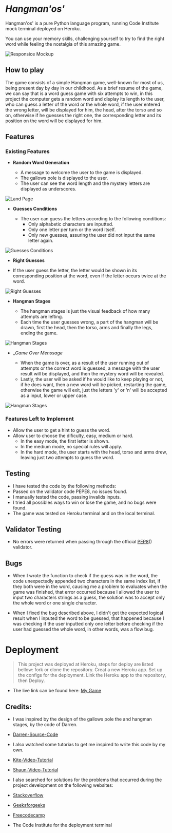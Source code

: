 # _Hangman'os'_

Hangman'os' is a pure Python language program, running Code Institute mock terminal deployed on Heroku.

You can use your memory skills, challenging yourself to try to find the right word while feeling the nostalgia of this amazing game.

![Responsice Mockup](/assets/images/ResponsiceMockup.png)

## How to play

The game consists of a simple Hangman game, well-known for most of us, being present day by day in our childhood. As a brief resume of the game, we can say that is a word guess game with six attempts to win, in this project the computer gets a random word and display its length to the user, who can guess a letter of the word or the whole word, if the user entered the wrong letter, will be displayed for him, the head, after the torso and so on, otherwise if he guesses the right one, the corresponding letter and its position on the word will be displayed for him.

## Features
### Existing Features

- __Random Word Generation__
 
  - A message to welcome the user to the game is displayed.
  - The gallows pole is displayed to the user.
  - The user can see the word length and the mystery letters are displayed as underscores.

![Land Page](/assets/images/Start-Page.png)

- __Guesses Conditions__
 
  - The user can guess the letters according to the following conditions:
    - Only alphabetic characters are inputted.
    - Only one letter per turn or the word itself.
    - Only new guesses, assuring the user did not input the same letter again.

![Guesses Conditions](/assets/images/Guesses-Conditions.png)

- __Right Guesses__

- If the user guess the letter, the letter would be shown in its corresponding position at the word, even if the letter occurs twice at the word.

![Right Guesses](/assets/images/Right-Guesses.png)


- __Hangman Stages__
 
  - The hangman stages is just the visual feedback of how many attempts are lefting.
  - Each time the user guesses wrong, a part of the hangman will be drawn, first the head, then the torso, arms and finally the legs, ending the game.

![Hangman Stages](/assets/images/Hangman-Stages.png)

- __Game Over Menssage_
 
  - When the game is over, as a result of the user running out of attempts or the correct word is guessed, a message with the user result will be displayed, and then the mystery word will be revealed.
  - Lastly, the user will be asked if he would like to keep playing or not, if he does want, then a new word will be picked, restarting the game, otherwise the game will exit, just the letters 'y' or 'n' will be accepted as a input, lower or upper case.

![Hangman Stages](/assets/images/Game-Over.png)

### Features Left to Implement

- Allow the user to get a hint to guess the word.
- Allow user to choose the dificulty, easy, medium or hard.
  - In the easy mode, the first letter is shown.
  - In the medium mode, no special rules will apply.
  - In the hard mode, the user starts with the head, torso and arms drew, leaving just two attempts to guess the word.

## Testing

- I have tested the code by the following methods:
 - Passed on the validator code PEPE8, no issues found.
 - I manually tested the code, passing invalids inputs.
 - I tried all possibles ways to win or lose the game, and no bugs were found.
 - The game was tested on Heroku terminal and on the local terminal.

## Validator Testing

- No errors were returned when passing through the official [PEP8](https://pep8ci.herokuapp.com/)() validator.

## Bugs

- When I wrote the function to check if the guess was in the word, the code unexpectedly appended two characters in the same index list, if they both were in the word, causing me a problem to evaluates when the game was finished, that error occurred because I allowed the user to input two characters strings as a guess, the solution was to accept only the whole word or one single character.

- When I fixed the bug described above, I didn't get the expected logical result when I inputed the word to be guessed, that happened because I was checking if the user inputted only one letter before checking if the user had guessed the whole word, in other words, was a flow bug.

# Deployment

> This project was deployed at Heroku, steps for deploy are listed bellow:
> fork or clone the repository.
> Creat a new Heroku app.
> Set up the configs for the deployment.
> Link the Heroku app to the repository, then Deploy.

- The live link can be found here: [My Game]()

## Credits:

- I was inspired by the design of the gallows pole the and hangman stages, by the code of Darren.
 - [Darren-Source-Code](https://gist.github.com/lupinetti/8f89e5f33750aa7c91c3)
- I also watched some tutorias to get me inspired to write this code by my own.
 - [Kite-Video-Tutorial](https://www.youtube.com/watch?time_continue=4&v=m4nEnsavl6w&embeds_referring_euri=https%3A%2F%2Fwww.google.com%2Fsearch%3Fq%3Dhangman%2Bpython%26sxsrf%3DAB5stBhnXzgtckX52y8XSx9C0_G0PC5iTQ%253A1688506312853%26ei%3DyI-kZL_dM7KYhbIPxIaPs&source_ve_path=MjM4NTE&feature=emb_title)
 - [Shaun-Video-Tutorial](https://www.google.com/search?q=hangman+python&sxsrf=AB5stBhnXzgtckX52y8XSx9C0_G0PC5iTQ%3A1688506312853&ei=yI-kZL_dM7KYhbIPxIaPsAE&ved=0ahUKEwi_4emXgPb_AhUyTEEAHUTDAxYQ4dUDCBA&uact=5&oq=hangman+python&gs_lcp=Cgxnd3Mtd2l6LXNlcnAQAzIHCCMQigUQJzIICAAQgAQQywEyCAgAEIAEEMsBMggIABCABBDLATIICAAQgAQQywEyCAgAEIAEEMsBMggIABCABBDLATIICAAQgAQQywEyCAgAEIAEEMsBMggIABCABBDLAToECAAQRzoKCAAQRxDWBBCwAzoECCMQJzoICC4QgAQQywFKBAhBGABQjRBYgBZg5hZoAXABeACAAVaIAa4DkgEBN5gBAKABAcABAcgBCA&sclient=gws-wiz-serp#fpstate=ive&vld=cid:fee61799,vid:pFvSb7cb_Us)

 - I also searched for solutions for the problems that occurred during the project development on the following websites:
  - [Stackoverflow](https://stackoverflow.com/)
  - [Geeksforgeeks](https://www.geeksforgeeks.org/)
  - [Freecodecamp](https://www.freecodecamp.org/news)

- The Code Institute for the deployment terminal